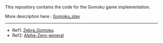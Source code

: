 This repository contains the code for the Gomoku game implementation.

More description here : [Gomoku_play](https://hz424.github.io/data/gomoku/)


---

* Ref1: [Zebra_Gomoku](https://github.com/stefangabos/Zebra_Gomoku).
* Ref2: [Alpha-Zero-general](https://github.com/suragnair/alpha-zero-general)